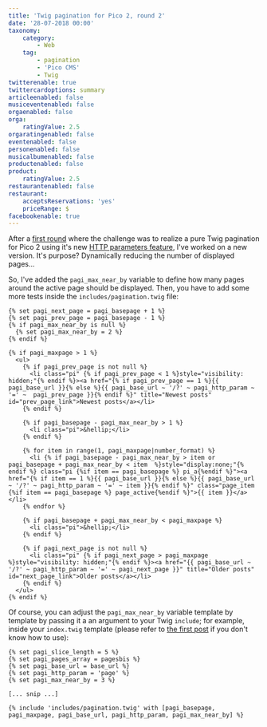```yaml
---
title: 'Twig pagination for Pico 2, round 2'
date: '28-07-2018 00:00'
taxonomy:
    category:
        - Web
    tag:
        - pagination
        - 'Pico CMS'
        - Twig
twitterenable: true
twittercardoptions: summary
articleenabled: false
musiceventenabled: false
orgaenabled: false
orga:
    ratingValue: 2.5
orgaratingenabled: false
eventenabled: false
personenabled: false
musicalbumenabled: false
productenabled: false
product:
    ratingValue: 2.5
restaurantenabled: false
restaurant:
    acceptsReservations: 'yes'
    priceRange: $
facebookenable: true
---
```


After a [first round](/blog/twig-pagination-for-pico-2) where the challenge was to realize a pure Twig pagination for Pico 2 using it's new [HTTP parameters feature](http://picocms.org/in-depth/features/http-params/), I've worked on a new version. It's purpose? Dynamically reducing the number of displayed pages...

So, I've added the `pagi_max_near_by` variable to define how many pages around the active page should be displayed. Then, you have to add some more tests inside the `includes/pagination.twig` file:

```twig
{% set pagi_next_page = pagi_basepage + 1 %}
{% set pagi_prev_page = pagi_basepage - 1 %}
{% if pagi_max_near_by is null %}
  {% set pagi_max_near_by = 2 %}
{% endif %}

{% if pagi_maxpage > 1 %}
  <ul>
    {% if pagi_prev_page is not null %}
      <li class="pi" {% if pagi_prev_page < 1 %}style="visibility: hidden;"{% endif %}><a href="{% if pagi_prev_page == 1 %}{{ pagi_base_url }}{% else %}{{ pagi_base_url ~ '/?' ~ pagi_http_param ~ '=' ~  pagi_prev_page }}{% endif %}" title="Newest posts" id="prev_page_link">Newest posts</a></li>
    {% endif %}
    
    {% if pagi_basepage - pagi_max_near_by > 1 %}
      <li class="pi">&hellip;</li>
    {% endif %}
    
    {% for item in range(1, pagi_maxpage|number_format) %}
      <li {% if pagi_basepage - pagi_max_near_by > item or pagi_basepage + pagi_max_near_by < item  %}style="display:none;"{% endif %} class="pi {%if item == pagi_basepage %} pi_a{%endif %}"><a href="{% if item == 1 %}{{ pagi_base_url }}{% else %}{{ pagi_base_url ~ '/?' ~ pagi_http_param ~ '=' ~ item }}{% endif %}" class="page_item {%if item == pagi_basepage %} page_active{%endif %}">{{ item }}</a></li>
    {% endfor %}
    
    {% if pagi_basepage + pagi_max_near_by < pagi_maxpage %}
      <li class="pi">&hellip;</li>
    {% endif %}

    {% if pagi_next_page is not null %}
      <li class="pi" {% if pagi_next_page > pagi_maxpage %}style="visibility: hidden;"{% endif %}><a href="{{ pagi_base_url ~ '/?' ~ pagi_http_param ~ '=' ~ pagi_next_page }}" title="Older posts" id="next_page_link">Older posts</a></li>
    {% endif %}
  </ul>
{% endif %}
```

Of course, you can adjust the `pagi_max_near_by` variable template by template by passing it a an argument to your Twig `include`; for example, inside your `index.twig` template (please refer to [the first post](/blog/twig-pagination-for-pico-2) if you don't know how to use):

```twig
{% set pagi_slice_length = 5 %}
{% set pagi_pages_array = pagesbis %}
{% set pagi_base_url = base_url %}
{% set pagi_http_param = 'page' %}
{% set pagi_max_near_by = 3 %}

[... snip ...]
 
{% include 'includes/pagination.twig' with [pagi_basepage, pagi_maxpage, pagi_base_url, pagi_http_param, pagi_max_near_by] %}
```